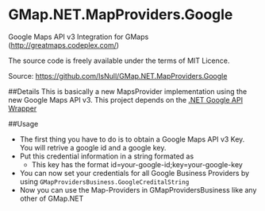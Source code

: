 GMap.NET.MapProviders.Google
============================

Google Maps API v3 Integration for GMaps (http://greatmaps.codeplex.com/)

The source code is freely available under the terms of MIT Licence. 

Source: https://github.com/IsNull/GMap.NET.MapProviders.Google

##Details
This is basically a new MapsProvider implementation using the new Google Maps API v3. 
This project depends on the [.NET Google API Wrapper](https://github.com/ericnewton76/gmaps-api-net)

##Usage

* The first thing you have to do is to obtain a Google Maps API v3 Key. You will retrive a google id and a google key.
* Put this credential information in a string formated as  
    * This key has the format id=your-google-id;key=your-google-key
* You can now set your credentials for all Google Business Providers by using `GMapProvidersBusiness.GoogleCreditalString`
* Now you can use the Map-Providers in GMapProvidersBusiness like any other of GMap.NET


